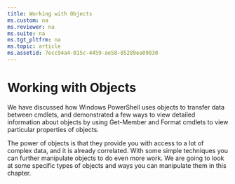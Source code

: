 ```yaml
---
title: Working with Objects
ms.custom: na
ms.reviewer: na
ms.suite: na
ms.tgt_pltfrm: na
ms.topic: article
ms.assetid: 7ecc94a4-015c-4459-ae58-85289ea09030
---
```

# Working with Objects
We have discussed how Windows PowerShell uses objects to transfer data between cmdlets, and demonstrated a few ways to view detailed information about objects by using Get\-Member and Format cmdlets to view particular properties of objects.

The power of objects is that they provide you with access to a lot of complex data, and it is already correlated. With some simple techniques you can further manipulate objects to do even more work. We are going to look at some specific types of objects and ways you can manipulate them in this chapter.

